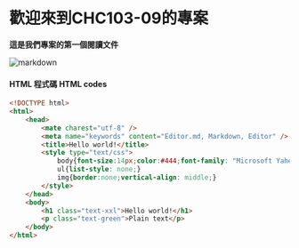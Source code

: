 # 歡迎來到CHC103-09的專案

**這是我們專案的第一個閱讀文件**


![markdown](https://upload.wikimedia.org/wikipedia/commons/thumb/1/1d/Sudo_logo.png/800px-Sudo_logo.png "markdown")

#### HTML 程式碼 HTML codes
```html
<!DOCTYPE html>
<html>
    <head>
        <mate charest="utf-8" />
        <meta name="keywords" content="Editor.md, Markdown, Editor" />
        <title>Hello world!</title>
        <style type="text/css">
            body{font-size:14px;color:#444;font-family: "Microsoft Yahei", Tahoma, "Hiragino Sans GB", Arial;background:#fff;}
            ul{list-style: none;}
            img{border:none;vertical-align: middle;}
        </style>
    </head>
    <body>
        <h1 class="text-xxl">Hello world!</h1>
        <p class="text-green">Plain text</p>
    </body>
</html>
```
